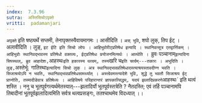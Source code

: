 ```yaml
---
index:  7.3.96
sutra:  अस्तिसिचोऽपृक्ते
vritti:  padamanjari
---
```


`अपृक्ते` इति षष्ठ्यर्थे सप्तमी, तेनापृक्तस्यैवायमागमः । आसीदिति । `अस् भुवि`, शपो लुक्, तिप ईट् । अलावीदिति । लुङ्, `इट ईटि इति सिचो लोपः ।
आहिभुवोरीट्प्रतिषेध इत्यादि । स्थानिवत्सूत्र एतद्वार्त्तिकम् । आहिभुवोः स्थानिवद्भावस्य प्रतिषेधो वक्तव्यः, ईट्प्रतिषेधः प्रयोजनमित्यर्थः । आत्थेति । `व्रुवः पञ्चानाम्` इत्यादिना सिपस्थल्, ब्रुव आहादेशः, `आहस्थः` इति हकारस्य थत्वम्, तस्य `खरि च` इति चर्त्वम्---तकारः । अभूदिति । लुङ्, `अस्तेर्भूः` `गातिस्था` इत्यादिना सिचो लुक् । अत्र स्थानिवद्भावप्रतिषेधादस्त्याश्रयस्तावदीण्न भवति । सिजाश्रयोऽपि न भवति, स्थानिवद्भावप्रतिषेधसामर्थ्यात् । अस्त्वेवमस्त्यादेशे भुवि, शुद्धे तु भवतौ सिजाश्रय ईट् प्राप्नोति, तस्मादीडेवात्र प्रतिषेध्यः । आहिविषये परिहारान्तरं ज्ञापकात्सिद्धम्, यदयं झलादिप्रकरणे `आहस्थः` इति थत्वं शस्ति । ननु च भूतपूर्वगत्यर्थमेतस्यात्---झलादिर्यो भूतपूर्वस्तत्रेति ? नैतदस्ति; एवं तर्हि पञ्चानामपि तिबादीनां भूतपूर्वझलादित्वमिति सर्वत्र थत्वप्रसङ्गः, ततश्चाथमेव विदध्यात् ।।

